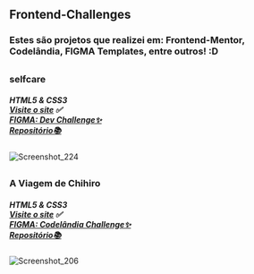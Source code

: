 ## **Frontend-Challenges** 

### Estes são projetos que realizei em: Frontend-Mentor, Codelândia, FIGMA Templates, entre outros! :D <br>

## 

### selfcare 
##### HTML5 & CSS3 <br>[Visite o site](https://leafy-valkyrie-3d987f.netlify.app/) ✅ <br>[FIGMA: Dev Challenge✨](https://www.figma.com/file/d3XuxUt94vr0o4kBSo7IHC/Dev-Challenge?node-id=0%3A1)<br> [Repositório📚](https://github.com/Victoritalo/Frontend-Challenges/tree/main/selfcare)

![Screenshot_224](https://user-images.githubusercontent.com/108995269/235262603-9adf1a37-2446-43e5-bdb0-c4d0b3029577.png)
## 

### A Viagem de Chihiro
##### HTML5 & CSS3 <br>[Visite o site](https://graceful-pavlova-15481c.netlify.app/) ✅ <br>[FIGMA: Codelândia Challenge✨](https://www.figma.com/file/Yb9IBH56g7T1hdIyZ3BMNO/Desafios---Codel%C3%A2ndia?node-id=5854-2&t=TuQ8IwYlBiircqjh-0)<br> [Repositório📚](https://github.com/Victoritalo/Frontend-Challenges/tree/main/Viagem-Chihiro)

![Screenshot_206](https://user-images.githubusercontent.com/108995269/235265701-64bd1ec6-cc89-471a-824e-efca774b7660.png)
## 